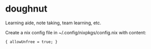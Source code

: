 # doughnut
Learning aide, note taking, team learning, etc.

Create a nix config file in ~/.config/nixpkgs/config.nix with content:
```
{ allowUnfree = true; }
```

